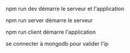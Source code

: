 npm run dev 
démarre le serveur et l'application

npm run server
démarre le serveur

npm run client
démarre l'application

se connecter à mongodb pour valider l'ip

